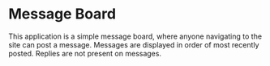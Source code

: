 # Message Board
This application is a simple message board, where anyone navigating to the site can post a message. Messages are displayed in order of most recently posted. Replies are not present on messages.